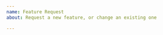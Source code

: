```yaml
---
name: Feature Request
about: Request a new feature, or change an existing one

---
```


<!---
  Describe your feature request in as much detail as you can here.

  Include why you want this feature. For example:

  - It is a feature supported by Discord's API, but missing from the library

  - It is a feature that would simplify a lot of your bots code

  - It is a feature present in other popular Discord libraries

  Include simple code examples (psuedocode is fine) that demonstrate
  what you want to do.

  Do your best to think about how this new feature would impact the code
  of other people who use discordrb, and not just your own bot's codebase.

  Stuck or need help? Join the Discord! https://discord.gg/cyK3Hjm
--->
